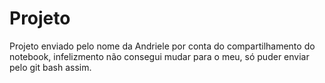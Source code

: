 # Projeto

Projeto enviado pelo nome da Andriele por conta do compartilhamento do notebook, infelizmento não consegui mudar para o meu, só puder enviar pelo git bash assim.
